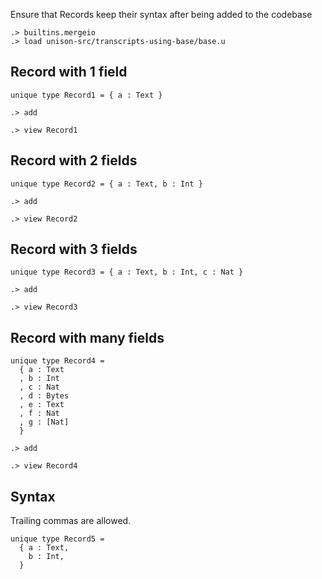 Ensure that Records keep their syntax after being added to the codebase 

```ucm:hide
.> builtins.mergeio
.> load unison-src/transcripts-using-base/base.u
```

## Record with 1 field

```unison:hide
unique type Record1 = { a : Text }
```

```ucm:hide
.> add
```

```ucm
.> view Record1
```

## Record with 2 fields

```unison:hide
unique type Record2 = { a : Text, b : Int }
```

```ucm:hide
.> add
```

```ucm
.> view Record2
```

## Record with 3 fields

```unison:hide
unique type Record3 = { a : Text, b : Int, c : Nat }
```

```ucm:hide
.> add
```

```ucm
.> view Record3
```

## Record with many fields

```unison:hide
unique type Record4 = 
  { a : Text
  , b : Int
  , c : Nat
  , d : Bytes
  , e : Text
  , f : Nat
  , g : [Nat]
  }
```

```ucm:hide
.> add
```

```ucm
.> view Record4
```

## Syntax

Trailing commas are allowed.

```unison
unique type Record5 = 
  { a : Text, 
    b : Int,
  }
```
